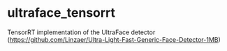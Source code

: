 # ultraface_tensorrt
TensorRT implementation of the UltraFace detector (https://github.com/Linzaer/Ultra-Light-Fast-Generic-Face-Detector-1MB)
